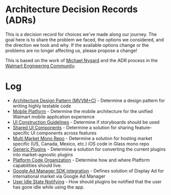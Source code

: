 # Architecture Decision Records (ADRs)

This is a decision record for choices we've made along our journey. The goal here is to share the problem we faced, the options we considered, and the direction we took and why. If the available options change or the problems are no longer affecting us, please propose a change!

This is based on the work of [Michael Nygard](https://cognitect.com/blog/2011/11/15/documenting-architecture-decisions.html) and the ADR process in the [Walmart Engineering Community](https://engineering.walmart.com/adrs).

# Log

- [Architecture Design Pattern (MVVM+C)](architecture-design-pattern.md) - Determine a design pattern for writing highly testable code
- [Mobile Platform](https://confluence.walmart.com/display/GPONEW/Walmart+Mobile+Platform) - Determine the mobile architecture for the unified Walmart mobile application experience
- [UI Construction Guidelines](ui-construction-guidelines.md) - Determine if storyboards should be used
- [Shared UI Components](shared-ui-components.md) - Determine a solution for sharing feature-specific UI components across features 
- [Multi Market Mono Repo](multi-market-mono-repo.md) - Determine a solution for hosting market specific (US, Canada, Mexico, etc.) iOS code in Glass mono repo
- [Generic Plugins](generic-plugins.md) - Determine a solution for converting the current plugins into market-agnostic plugins
- [Platform Code Organization](platform-code-organization.md) - Determine how and where Platform capabilities should live.
- [Google Ad Manager SDK integration](google-ad-manager-display-ad-integration.md) - Defines solution of Display Ad for international market via Google Ad Manager
- [User Idle State Notifying](user-idle-state-notifying.md) - How should plugins be notified that the user has gone idle while using the app.
